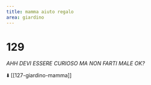 ```yaml
---
title: mamma aiuto regalo
area: giardino
---
```

# 129
_AHH DEVI ESSERE CURIOSO MA NON FARTI MALE OK?_


⬇️ [[127-giardino-mamma]] 
